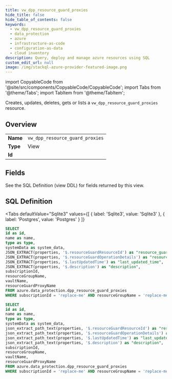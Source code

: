 ```yaml
--- 
title: vw_dpp_resource_guard_proxies
hide_title: false
hide_table_of_contents: false
keywords:
  - vw_dpp_resource_guard_proxies
  - data_protection
  - azure
  - infrastructure-as-code
  - configuration-as-data
  - cloud inventory
description: Query, deploy and manage azure resources using SQL
custom_edit_url: null
image: /img/stackql-azure-provider-featured-image.png
---
```


import CopyableCode from '@site/src/components/CopyableCode/CopyableCode';
import Tabs from '@theme/Tabs';
import TabItem from '@theme/TabItem';

Creates, updates, deletes, gets or lists a <code>vw_dpp_resource_guard_proxies</code> resource.

## Overview
<table><tbody>
<tr><td><b>Name</b></td><td><code>vw_dpp_resource_guard_proxies</code></td></tr>
<tr><td><b>Type</b></td><td>View</td></tr>
<tr><td><b>Id</b></td><td><CopyableCode code="azure.data_protection.vw_dpp_resource_guard_proxies" /></td></tr>
</tbody></table>

## Fields

See the SQL Definition (view DDL) for fields returned by this view.

## SQL Definition

<Tabs
defaultValue="Sqlite3"
values={[
{ label: 'Sqlite3', value: 'Sqlite3' },
{ label: 'Postgres', value: 'Postgres' }
]}
>
<TabItem value="Sqlite3">

```sql
SELECT
id as id,
name as name,
type as type,
systemData as system_data,
JSON_EXTRACT(properties, '$.resourceGuardResourceId') as "resource_guard_resource_id",
JSON_EXTRACT(properties, '$.resourceGuardOperationDetails') as "resource_guard_operation_details",
JSON_EXTRACT(properties, '$.lastUpdatedTime') as "last_updated_time",
JSON_EXTRACT(properties, '$.description') as "description",
subscriptionId,
resourceGroupName,
vaultName,
resourceGuardProxyName
FROM azure.data_protection.dpp_resource_guard_proxies
WHERE subscriptionId = 'replace-me' AND resourceGroupName = 'replace-me' AND vaultName = 'replace-me';
```

</TabItem>
<TabItem value="Postgres">

```sql
SELECT
id as id,
name as name,
type as type,
systemData as system_data,
json_extract_path_text(properties, '$.resourceGuardResourceId') as "resource_guard_resource_id",
json_extract_path_text(properties, '$.resourceGuardOperationDetails') as "resource_guard_operation_details",
json_extract_path_text(properties, '$.lastUpdatedTime') as "last_updated_time",
json_extract_path_text(properties, '$.description') as "description",
subscriptionId,
resourceGroupName,
vaultName,
resourceGuardProxyName
FROM azure.data_protection.dpp_resource_guard_proxies
WHERE subscriptionId = 'replace-me' AND resourceGroupName = 'replace-me' AND vaultName = 'replace-me';
```

</TabItem>
</Tabs>
